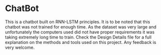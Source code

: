 # ChatBot
This is a chatbot built on RNN-LSTM principles. It is to be noted that this chatbot was not trained for enough time. As the dataset was very large
and unfortunately the computers used did not have proper requirements it was taking extremely long time to train.
Check the Design Details file for a full explanation on the methods and tools used on this project. 
Any feedback is very welcome.
